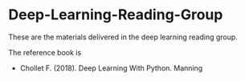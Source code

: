 # Deep-Learning-Reading-Group

These are the materials delivered in the deep learning reading group. 

The reference book is 
   - Chollet F. (2018). Deep Learning With Python. Manning
